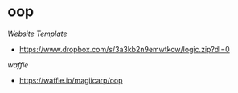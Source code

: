 # oop

*Website Template*
  - https://www.dropbox.com/s/3a3kb2n9emwtkow/logic.zip?dl=0

*waffle*
  - https://waffle.io/magiicarp/oop